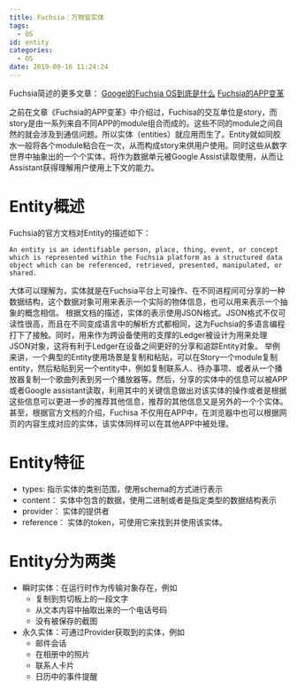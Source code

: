 ```yaml
---
title: Fuchsia：万物皆实体
tags:
  - OS
id: entity
categories:
  - OS
date: 2019-09-16 11:24:24
---
```


Fuchsia简述的更多文章：
[Googel的Fuchsia OS到底是什么](https://www.robotshell.com/2019/08/30/os/what's%20fuchsia%20os/)
[Fuchsia的APP变革](https://www.robotshell.com/2019/09/06/os/stories&modules/)

之前在文章《Fuchsia的APP变革》中介绍过，Fuchisa的交互单位是story，而story是由一系列来自不同APP的module组合而成的。这些不同的module之间自然的就会涉及到通信问题。所以实体（entities）就应用而生了。Entity就如同胶水一般将各个module粘合在一次，从而构成story来供用户使用。同时这些从数字世界中抽象出的一个个实体，将作为数据单元被Google Assist读取使用，从而让Assistant获得理解用户使用上下文的能力。
<!--more-->
# Entity概述
Fuchsia的官方文档对Entity的描述如下：
```
An entity is an identifiable person, place, thing, event, or concept
which is represented within the Fuchsia platform as a structured data
object which can be referenced, retrieved, presented, manipulated, or shared.
```
大体可以理解为，实体就是在Fuchsia平台上可操作、在不同进程间可分享的一种数据结构，这个数据对象可用来表示一个实际的物体信息，也可以用来表示一个抽象的概念相信。
根据文档的描述，实体的表示使用JSON格式。JSON格式不仅可读性很高，而且在不同变成语言中的解析方式都相同，这为Fuchsia的多语言编程打下了接触。同时，用来作为跨设备使用的支撑的Ledger被设计为用来处理JSON对象，这将有利于Ledger在设备之间更好的分享和追踪Entity对象。
举例来讲，一个典型的Entity使用场景是复制和粘贴，可以在Story一个module复制entity，然后粘贴到另一个entity中，例如复制联系人、待办事项、或者从一个播放器复制一个歌曲列表到另一个播放器等。然后，分享的实体中的信息可以被APP或者Google assistant读取，利用其中的关键信息做出对该实体的操作或者是根据这些信息可以更进一步的推荐其他信息，推荐的其他信息又是另外的一个个实体。甚至，根据官方文档的介绍，Fuchisa 不仅用在APP中，在浏览器中也可以根据网页的内容生成对应的实体，该实体同样可以在其他APP中被处理。
# Entity特征
- types: 指示实体的类别范围，使用schema的方式进行表示
- content： 实体中包含的数据，使用二进制或者是指定类型的数据结构表示
- provider： 实体的提供者
- reference： 实体的token，可使用它来找到并使用该实体。
# Entity分为两类
- 瞬时实体：在运行时作为传输对象存在，例如
  - 复制到剪切板上的一段文字
  - 从文本内容中抽取出来的一个电话号码
  - 没有被保存的截图
- 永久实体：可通过Provider获取到的实体，例如
  - 邮件会话
  - 在相册中的照片
  - 联系人卡片
  - 日历中的事件提醒
